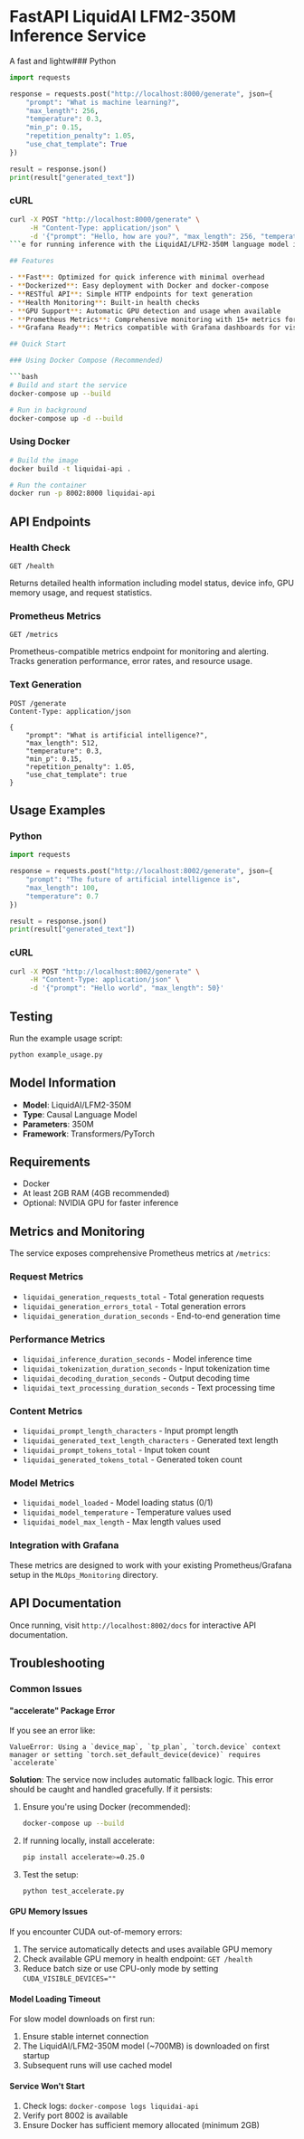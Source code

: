 # FastAPI LiquidAI LFM2-350M Inference Service

A fast and lightw### Python
```python
import requests

response = requests.post("http://localhost:8000/generate", json={
    "prompt": "What is machine learning?",
    "max_length": 256,
    "temperature": 0.3,
    "min_p": 0.15,
    "repetition_penalty": 1.05,
    "use_chat_template": True
})

result = response.json()
print(result["generated_text"])
```

### cURL
```bash
curl -X POST "http://localhost:8000/generate" \
     -H "Content-Type: application/json" \
     -d '{"prompt": "Hello, how are you?", "max_length": 256, "temperature": 0.3}'
```e for running inference with the LiquidAI/LFM2-350M language model in Docker.

## Features

- **Fast**: Optimized for quick inference with minimal overhead
- **Dockerized**: Easy deployment with Docker and docker-compose
- **RESTful API**: Simple HTTP endpoints for text generation
- **Health Monitoring**: Built-in health checks
- **GPU Support**: Automatic GPU detection and usage when available
- **Prometheus Metrics**: Comprehensive monitoring with 15+ metrics for performance tracking
- **Grafana Ready**: Metrics compatible with Grafana dashboards for visualization

## Quick Start

### Using Docker Compose (Recommended)

```bash
# Build and start the service
docker-compose up --build

# Run in background
docker-compose up -d --build
```

### Using Docker

```bash
# Build the image
docker build -t liquidai-api .

# Run the container
docker run -p 8002:8000 liquidai-api
```

## API Endpoints

### Health Check
```
GET /health
```
Returns detailed health information including model status, device info, GPU memory usage, and request statistics.

### Prometheus Metrics
```
GET /metrics
```
Prometheus-compatible metrics endpoint for monitoring and alerting. Tracks generation performance, error rates, and resource usage.

### Text Generation
```
POST /generate
Content-Type: application/json

{
    "prompt": "What is artificial intelligence?",
    "max_length": 512,
    "temperature": 0.3,
    "min_p": 0.15,
    "repetition_penalty": 1.05,
    "use_chat_template": true
}
```

## Usage Examples

### Python
```python
import requests

response = requests.post("http://localhost:8002/generate", json={
    "prompt": "The future of artificial intelligence is",
    "max_length": 100,
    "temperature": 0.7
})

result = response.json()
print(result["generated_text"])
```

### cURL
```bash
curl -X POST "http://localhost:8002/generate" \
     -H "Content-Type: application/json" \
     -d '{"prompt": "Hello world", "max_length": 50}'
```

## Testing

Run the example usage script:
```bash
python example_usage.py
```

## Model Information

- **Model**: LiquidAI/LFM2-350M
- **Type**: Causal Language Model
- **Parameters**: 350M
- **Framework**: Transformers/PyTorch

## Requirements

- Docker
- At least 2GB RAM (4GB recommended)
- Optional: NVIDIA GPU for faster inference

## Metrics and Monitoring

The service exposes comprehensive Prometheus metrics at `/metrics`:

### Request Metrics
- `liquidai_generation_requests_total` - Total generation requests
- `liquidai_generation_errors_total` - Total generation errors
- `liquidai_generation_duration_seconds` - End-to-end generation time

### Performance Metrics
- `liquidai_inference_duration_seconds` - Model inference time
- `liquidai_tokenization_duration_seconds` - Input tokenization time
- `liquidai_decoding_duration_seconds` - Output decoding time
- `liquidai_text_processing_duration_seconds` - Text processing time

### Content Metrics
- `liquidai_prompt_length_characters` - Input prompt length
- `liquidai_generated_text_length_characters` - Generated text length
- `liquidai_prompt_tokens_total` - Input token count
- `liquidai_generated_tokens_total` - Generated token count

### Model Metrics
- `liquidai_model_loaded` - Model loading status (0/1)
- `liquidai_model_temperature` - Temperature values used
- `liquidai_model_max_length` - Max length values used

### Integration with Grafana
These metrics are designed to work with your existing Prometheus/Grafana setup in the `MLOps_Monitoring` directory.

## API Documentation

Once running, visit `http://localhost:8002/docs` for interactive API documentation.

## Troubleshooting

### Common Issues

#### "accelerate" Package Error
If you see an error like:
```
ValueError: Using a `device_map`, `tp_plan`, `torch.device` context manager or setting `torch.set_default_device(device)` requires `accelerate`
```

**Solution**: The service now includes automatic fallback logic. This error should be caught and handled gracefully. If it persists:

1. Ensure you're using Docker (recommended):
   ```bash
   docker-compose up --build
   ```

2. If running locally, install accelerate:
   ```bash
   pip install accelerate>=0.25.0
   ```

3. Test the setup:
   ```bash
   python test_accelerate.py
   ```

#### GPU Memory Issues
If you encounter CUDA out-of-memory errors:

1. The service automatically detects and uses available GPU memory
2. Check available GPU memory in health endpoint: `GET /health`
3. Reduce batch size or use CPU-only mode by setting `CUDA_VISIBLE_DEVICES=""`

#### Model Loading Timeout
For slow model downloads on first run:

1. Ensure stable internet connection
2. The LiquidAI/LFM2-350M model (~700MB) is downloaded on first startup
3. Subsequent runs will use cached model

#### Service Won't Start
1. Check logs: `docker-compose logs liquidai-api`
2. Verify port 8002 is available
3. Ensure Docker has sufficient memory allocated (minimum 2GB)
